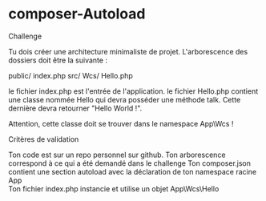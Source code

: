 # composer-Autoload

Challenge

Tu dois créer une architecture minimaliste de projet.
L'arborescence des dossiers doit être la suivante :

public/
    index.php
src/
    Wcs/
        Hello.php
        
        
le fichier index.php est l'entrée de l'application.
le fichier Hello.php contient une classe nommée Hello qui devra posséder une méthode talk. Cette dernière devra retourner "Hello World !".

Attention, cette classe doit se trouver dans le namespace App\Wcs !

Critères de validation

Ton code est sur un repo personnel sur github.
Ton arborescence correspond à ce qui a été demandé dans le challenge
Ton composer.json contient une section autoload avec la déclaration de ton namespace racine App\
Ton fichier index.php instancie et utilise un objet App\Wcs\Hello
